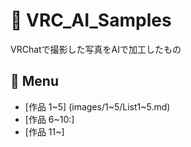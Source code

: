 # 🎨 VRC_AI_Samples

VRChatで撮影した写真をAIで加工したもの

## 📑 Menu
- [作品 1~5] (images/1~5/List1~5.md)
- [作品 6~10:]
- [作品 11~]

